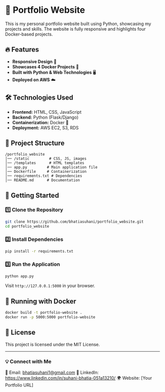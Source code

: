 # 🚀 Portfolio Website

This is my personal portfolio website built using Python, showcasing my projects and skills. The website is fully responsive and highlights four Docker-based projects.

## 🔥 Features
- **Responsive Design** 📱
- **Showcases 4 Docker Projects** 🐳
- **Built with Python & Web Technologies** 🖥️
- **Deployed on AWS** ☁️

## 🛠️ Technologies Used
- **Frontend:** HTML, CSS, JavaScript
- **Backend:** Python (Flask/Django)
- **Containerization:** Docker 🐳
- **Deployment:** AWS EC2, S3, RDS

## 📂 Project Structure
```
/portfolio_website
│── /static         # CSS, JS, images
│── /templates      # HTML templates
│── app.py         # Main application file
│── Dockerfile     # Containerization
│── requirements.txt # Dependencies
│── README.md      # Documentation
```

## 🚀 Getting Started
### 1️⃣ Clone the Repository
```bash
git clone https://github.com/bhatiasuhani/portfolio_website.git
cd portfolio_website
```

### 2️⃣ Install Dependencies
```bash
pip install -r requirements.txt
```

### 3️⃣ Run the Application
```bash
python app.py
```
Visit `http://127.0.0.1:5000` in your browser.

## 🐳 Running with Docker
```bash
docker build -t portfolio-website .
docker run -p 5000:5000 portfolio-website
```

## 📜 License
This project is licensed under the MIT License.

---
### 💡 Connect with Me
📧 Email: bhatiasuhani1@gmail.com
🔗 LinkedIn: https://www.linkedin.com/in/suhani-bhatia-051a13210/ 
🌍 Website: [Your Portfolio URL]
